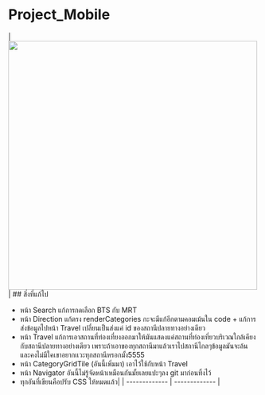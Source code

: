 # Project_Mobile

| <img src="https://user-images.githubusercontent.com/73680983/201430016-18012263-e2ec-42fe-8501-87ddbb06eed6.png" height="500">| ## สิ่งที่แก้ไป
- หน้า Search แก้การกดเลือก BTS กับ MRT
- หน้า Direction แก้ตรง renderCategories กะจะมีแก้อีกตามคอมเม้นใน code + แก้การส่งข้อมูลไปหน้า Travel เปลี่ยนเป็นส่งแค่ id ของสถานีปลายทางอย่างเดียว
- หน้า Travel แก้การเอาสถานที่ท่องเที่ยงออกมาให้มันแสดงแค่สถานที่ท่องเที่ยวบริเวณใกล้เคียงกับสถานีปลายทางอย่างเดียว เพราะถ้าเอาของทุกสถานีมาแล้วเราไปสถานีไกลๆข้อมูลมันจะล้น และคงไม่มีใคเขาอยากเเวะทุกสถานีหรอกมั้ง5555 
- หน้า CategoryGridTile (อันนี้เพิ่มมา) เอาไว้ใช้กับหน้า Travel
- หน้า Navigator อันนี้ไม่รู้จัดหน้าเหมือนกันมั้ยเลยแปะๆลง git มาก่อนทิ้งไว้
- ทุกอันที่เขียนคือปรับ CSS ให้หมดแล้ว|
| ------------- | ------------- |

